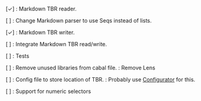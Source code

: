[✓]
:   Markdown TBR reader.

[ ]
:   Change Markdown parser to use Seqs instead of lists.

[✓]
:   Markdown TBR writer.

[ ]
:   Integrate Markdown TBR read/write.

[ ]
:   Tests

[ ]
:   Remove unused libraries from cabal file.
:   Remove Lens

[ ]
:   Config file to store location of TBR.
:   Probably use [Configurator][] for this.

  [Configurator]: http://hackage.haskell.org/package/configurator

[ ]
:   Support for numeric selectors
